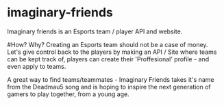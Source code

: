 # imaginary-friends
Imaginary friends is an Esports team / player API and website.


#How? Why?
Creating an Esports team should not be a case of money. Let's give control back to the players by making an API / Site where teams can be kept track of, players can create their 'Proffesional' profile - and even apply to teams.

A great way to find teams/teammates - Imaginary Friends takes it's name from the Deadmau5 song and is hoping to inspire the next generation of gamers to play together, from a young age.
